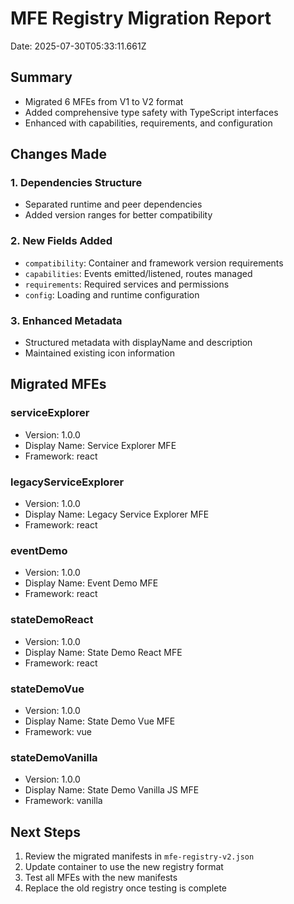 # MFE Registry Migration Report

Date: 2025-07-30T05:33:11.661Z

## Summary

- Migrated 6 MFEs from V1 to V2 format
- Added comprehensive type safety with TypeScript interfaces
- Enhanced with capabilities, requirements, and configuration

## Changes Made

### 1. Dependencies Structure

- Separated runtime and peer dependencies
- Added version ranges for better compatibility

### 2. New Fields Added

- `compatibility`: Container and framework version requirements
- `capabilities`: Events emitted/listened, routes managed
- `requirements`: Required services and permissions
- `config`: Loading and runtime configuration

### 3. Enhanced Metadata

- Structured metadata with displayName and description
- Maintained existing icon information

## Migrated MFEs

### serviceExplorer

- Version: 1.0.0
- Display Name: Service Explorer MFE
- Framework: react

### legacyServiceExplorer

- Version: 1.0.0
- Display Name: Legacy Service Explorer MFE
- Framework: react

### eventDemo

- Version: 1.0.0
- Display Name: Event Demo MFE
- Framework: react

### stateDemoReact

- Version: 1.0.0
- Display Name: State Demo React MFE
- Framework: react

### stateDemoVue

- Version: 1.0.0
- Display Name: State Demo Vue MFE
- Framework: vue

### stateDemoVanilla

- Version: 1.0.0
- Display Name: State Demo Vanilla JS MFE
- Framework: vanilla

## Next Steps

1. Review the migrated manifests in `mfe-registry-v2.json`
2. Update container to use the new registry format
3. Test all MFEs with the new manifests
4. Replace the old registry once testing is complete
